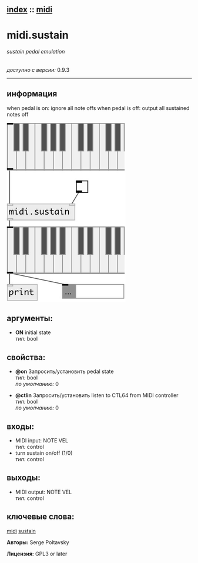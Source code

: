 [index](index.html) :: [midi](category_midi.html)
---

# midi.sustain

###### sustain pedal emulation

*доступно с версии:* 0.9.3

---


## информация
when pedal is on: ignore all note offs when pedal is off: output all sustained notes off


[![example](../examples/img/midi.sustain.jpg)](../examples/pd/midi.sustain.pd)



## аргументы:

* **ON**
initial state<br>
_тип:_ bool<br>





## свойства:

* **@on** 
Запросить/установить pedal state<br>
_тип:_ bool<br>
_по умолчанию:_ 0<br>

* **@ctlin** 
Запросить/установить listen to CTL64 from MIDI controller<br>
_тип:_ bool<br>
_по умолчанию:_ 0<br>



## входы:

* MIDI input: NOTE VEL<br>
_тип:_ control
* turn sustain on/off (1/0)<br>
_тип:_ control



## выходы:

* MIDI output: NOTE VEL<br>
_тип:_ control



## ключевые слова:

[midi](keywords/midi.html)
[sustain](keywords/sustain.html)






**Авторы:** Serge Poltavsky




**Лицензия:** GPL3 or later





